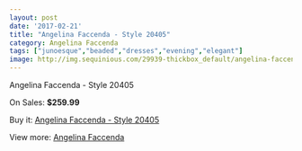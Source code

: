 ```yaml
---
layout: post
date: '2017-02-21'
title: "Angelina Faccenda - Style 20405"
category: Angelina Faccenda
tags: ["junoesque","beaded","dresses","evening","elegant"]
image: http://img.sequinious.com/29939-thickbox_default/angelina-faccenda-style-20405.jpg
---
```

Angelina Faccenda - Style 20405

On Sales: **$259.99**
<a href="https://www.sequinious.com/angelina-faccenda/3819-angelina-faccenda-style-20405.html"><amp-img layout="responsive" width="600" height="600" src="//img.sequinious.com/29939-thickbox_default/angelina-faccenda-style-20405.jpg" alt="Angelina Faccenda - Style 20405 0" /></a>
<a href="https://www.sequinious.com/angelina-faccenda/3819-angelina-faccenda-style-20405.html"><amp-img layout="responsive" width="600" height="600" src="//img.sequinious.com/29941-thickbox_default/angelina-faccenda-style-20405.jpg" alt="Angelina Faccenda - Style 20405 1" /></a>
<a href="https://www.sequinious.com/angelina-faccenda/3819-angelina-faccenda-style-20405.html"><amp-img layout="responsive" width="600" height="600" src="//img.sequinious.com/29940-thickbox_default/angelina-faccenda-style-20405.jpg" alt="Angelina Faccenda - Style 20405 2" /></a>

Buy it: [Angelina Faccenda - Style 20405](https://www.sequinious.com/angelina-faccenda/3819-angelina-faccenda-style-20405.html "Angelina Faccenda - Style 20405")

View more: [Angelina Faccenda](https://www.sequinious.com/16-angelina-faccenda "Angelina Faccenda")